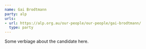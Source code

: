```yaml
---
name: Gai Brodtmann
party: alp
urls:
- url: https://alp.org.au/our-people/our-people/gai-brodtmann/
  type: party
---
```

Some verbiage about the candidate here.
